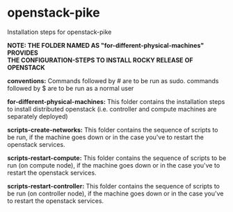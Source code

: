 # openstack-pike
Installation steps for openstack-pike

**NOTE: THE FOLDER NAMED AS "for-different-physical-machines" PROVIDES <br>THE CONFIGURATION-STEPS TO INSTALL ROCKY RELEASE OF OPENSTACK** 

**conventions:** 
Commands followed by # are to be run as sudo. commands followed by $ are to be run as a normal user


**for-different-physical-machines:** 
This folder contains the installation steps to install distributed openstack (i.e. controller and compute machines are separately deployed) 

**scripts-create-networks:** 
This folder contains the sequence of scripts to be run, if the machine goes down or in the case you've to restart the openstack services.

**scripts-restart-compute:** 
This folder contains the sequence of scripts to be run (on compute node), if the machine goes down or in the case you've to restart the openstack services.

**scripts-restart-controller:** 
This folder contains the sequence of scripts to be run (on controller node), if the machine goes down or in the case you've to restart the openstack services.
